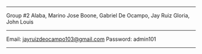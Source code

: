 *********************************************

Group #2
Alaba, Marino Jose
Boone, Gabriel 
De Ocampo, Jay Ruiz 
Gloria, John Louis

*********************************************

Email: jayruizdeocampo103@gmail.com
Password: admin101

*********************************************
